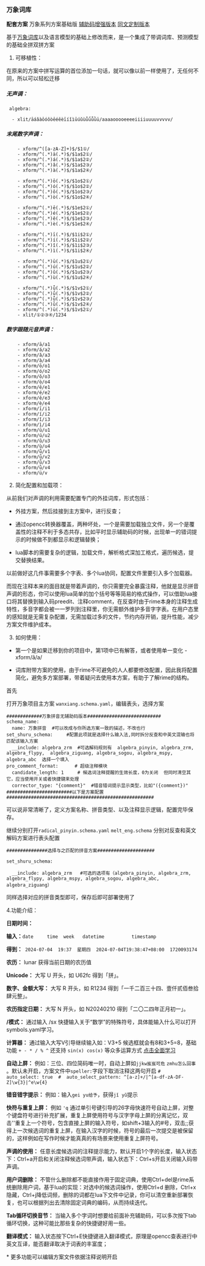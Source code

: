 ### 万象词库

**配套方案** 万象系列方案基础版 [辅助码增强版本](https://github.com/amzxyz/rime_wanxiang_pinyin)  [同文定制版本](https://github.com/amzxyz/tongwen_wanxiang)

 

基于[万象词库](https://github.com/amzxyz/RIME-LMDG)以及语言模型的基础上修改而来，是一个集成了带调词库、预测模型的基础全拼双拼方案

 

1. 可移植性：

在原来的方案中拼写运算的首位添加一句话，就可以像以前一样使用了，无任何不同，所以可以轻松迁移
##### 无声调：

```
 algebra:

  - xlit/āáǎàōóǒòēéěèīíǐìūúǔùǖǘǚǜü/aaaaooooeeeeiiiiuuuuvvvvv/
```
##### 末尾数字声调：
```
    - xform/^([a-zA-Z]+)$/$1①/
    - xform/^(.*)ā(.*)$/$1a$2①/
    - xform/^(.*)á(.*)$/$1a$2②/
    - xform/^(.*)ǎ(.*)$/$1a$2③/
    - xform/^(.*)à(.*)$/$1a$2④/

    - xform/^(.*)ō(.*)$/$1o$2①/
    - xform/^(.*)ó(.*)$/$1o$2②/
    - xform/^(.*)ǒ(.*)$/$1o$2③/
    - xform/^(.*)ò(.*)$/$1o$2④/

    - xform/^(.*)ē(.*)$/$1e$2①/
    - xform/^(.*)é(.*)$/$1e$2②/
    - xform/^(.*)ě(.*)$/$1e$2③/
    - xform/^(.*)è(.*)$/$1e$2④/

    - xform/^(.*)ī(.*)$/$1i$2①/
    - xform/^(.*)í(.*)$/$1i$2②/
    - xform/^(.*)ǐ(.*)$/$1i$2③/
    - xform/^(.*)ì(.*)$/$1i$2④/

    - xform/^(.*)ū(.*)$/$1u$2①/
    - xform/^(.*)ú(.*)$/$1u$2②/
    - xform/^(.*)ǔ(.*)$/$1u$2③/
    - xform/^(.*)ù(.*)$/$1u$2④/

    - xform/^(.*)ǖ(.*)$/$1v$2①/
    - xform/^(.*)ǘ(.*)$/$1v$2②/
    - xform/^(.*)ǚ(.*)$/$1v$2③/
    - xform/^(.*)ǜ(.*)$/$1v$2④/
    - xform/^(.*)ü(.*)$/$1v$2①/
    - xlit/①②③④/1234
```
##### 数字跟随元音声调：
```
    - xform/ā/a1 
    - xform/á/a2 
    - xform/ǎ/a3 
    - xform/à/a4 
    - xform/ō/o1
    - xform/ó/o2
    - xform/ǒ/o3
    - xform/ò/o4
    - xform/ē/e1 
    - xform/é/e2 
    - xform/ě/e3 
    - xform/è/e4 
    - xform/ī/i1 
    - xform/í/i2 
    - xform/ǐ/i3 
    - xform/ì/i4 
    - xform/ū/u1 
    - xform/ú/u2 
    - xform/ǔ/u3 
    - xform/ù/u4 
    - xform/ǖ/v1 
    - xform/ǘ/v2 
    - xform/ǚ/v3 
    - xform/ǜ/v4 
    - xform/ü/v
```

2. 简化配置和加载项：

从前我们对声调的利用需要配置专门的外挂词库，形式包括：

- 外挂方案，然后挂接到主方案中，进行反查；

- 通过opencc转换器覆盖，两种坏处，一个是需要加载独立文件，另一个是覆盖性的注释不利于多态共存，比如平时显示辅助码的时候，出现单一的错词提示的时候做不到都显示和逻辑替换；

- lua脚本的需要复杂的逻辑，加载文件，解析格式深加工格式，遍历候选，提交替换结果。

 

以前做好这几件事需要多个字表、多个lua协同，配置文件里要引入多个加载器。

而现在注释本来的面目就是带着声调的，你只需要完全暴露注释，他就是显示拼音声调的形态，你可以使用lua简单的加个括号等等简易的格式操作，可以借助lua接口将其替换到输入码preedit、注释comment，在反查时由于rime本身的注释生成特性，多音字都会被一一罗列到注释里，你无需额外维护多音字字表。在用户态里的感知就是无需复杂配置，无需加载过多的文件，节约内存开销，提升性能，减少方案文件维护成本。

3. 如何使用：

- 第一个是如果迁移到你的项目中，第1项中已有解答，或者使用单一变化 - xform/ā/a/

- 词库附带方案的使用，由于rime不可避免的人人都要修改配置，因此我将配置简化，避免多方案部署，带着疑问去使用本方案，有助于了解rime的结构。

 首先

打开万象项目主方案 ```wanxiang.schema.yaml```，编辑表头，选择方案

```
#############万象拼音无辅助码版本###########################
schema_name: 
  name: 万象拼音  #可以改成与你所选方案一致的描述，不改也行
set_shuru_schema:     #配置此项就是选择什么输入法,同时拆分反查和中英文混输也将匹配该输入方案
  __include: algebra_zrm  #可选解码规则有  algebra_pinyin, algebra_zrm, algebra_flypy,  algebra_ziguang, algebra_sogou, algebra_mspy, algebra_abc  选择一个填入
pro_comment_format:      # 超级注释模块
  candidate_length: 1     # 候选词注释提醒的生效长度，0为关闭  但同时清空其它，应当使用开关或者快捷键来处理   
  corrector_type: "{comment}"  #错音错词提示显示类型，比如"({comment})" 
########################以下是方案配置######################################################
```

可以说非常清晰了，定义方案名称、拼音类型、以及注释显示逻辑，配置完毕保存。

继续分别打开```radical_pinyin.schema.yaml```  ```melt_eng.schema``` 分别对反查和英文解码方案进行表头配置

```
###############选择与之匹配的拼音方案#####################

set_shuru_schema:

  __include: algebra_zrm   #可选的选项有（algebra_pinyin, algebra_zrm, algebra_flypy, algebra_mspy, algebra_sogou, algebra_abc, algebra_ziguang）
```

同样选择对应的拼音类型即可，保存后即可部署使用了

4.功能介绍：

**日期时间：** 

**输入：**`date     time  week   datetime          timestamp`

**得到：**` 2024-07-04  19:37  星期四  2024-07-04T19:38:47+08:00  1720093174`

**农历：**  lunar 获得当前日期的农历值

**Unicode：**  大写 U 开头，如 U62fc 得到「拼」。

**数字、金额大写：**  大写 R 开头，如 R1234 得到「一千二百三十四、壹仟贰佰叁拾肆元整」。

**农历指定日期：**  大写 N 开头，如 N20240210 得到「二〇二四年正月初一」。

 **/模式：**  通过输入 /sx 快捷输入关于“数学”的特殊符号，具体能输入什么可以打开 symbols.yaml学习。

 **计算器：**  通过输入大写V引导继续输入如：V3+5  候选框就会有8和3+5=8，基础功能 `+ - * / % ^` 还支持 `sin(x) cos(x)` 等众多运算方式 [点击全面学习](https://github.com/gaboolic/rime-shuangpin-fuzhuma/blob/main/md/calc.md)

 **自动上屏：**  例如：三位、四位简码唯一时，自动上屏如`jjkw岌岌可危` `zmhu怎么回事` 。默认未开启，方案文件中`speller:`字段下取消注释这两句开启 `#   auto_select: true  #  auto_select_pattern: ^[a-z]+/|^[a-df-zA-DF-Z]\w{3}|^e\w{4}`

 **错音错字提示：**  例如：输入`gei yu给予`，获得`jǐ yǔ`提示
 
 **快符与重复上屏：** 例如 ```'q``` 通过单引号键引导的26字母快速符号自动上屏，对整个键盘符号进行补充扩展，重复上屏使用符号与汉字字母上屏的分离记忆，双击''重复上一个符号，包含直接上屏的输入符号，如shift+3输入的#号，双击;;获得上一次候选词的重复上屏，在输入汉字的时候，符号的最后一次提交是被保留的，这样例如在写作时候才能真真的有场景来使用重复上屏符号。

 **声调的使用：** 任意长度候选词的注释提示能力，默认开启1个字的长度，输入状态下：Ctrl+a开启和关闭注释候选词带声调，输入状态下：Ctrl+s开启关闭输入码带声调。

 **用户词删除：** 不管什么删除都不能直接作用于固定词典，使用Ctrl+del是rime系统删除用户词，基于lua的实现：对选中的候选词操作，使用Ctrl+d 删除，Ctrl+x隐藏，Ctrl+j降低词频，删除的词都在lua下文件中记录，你可以清空重新部署恢复，也可以根据列出去清除固定词典的编码，从而持续迭代。

 **Tab循环切换音节：**  当输入多个字词时想要给前面补充辅助码，可以多次按下tab循环切换，这种可能比那些复杂的快捷键好用一些。

  **翻译模式：**  输入状态按下Ctrl+E快捷键进入翻译模式，原理是opencc查表进行中英文互译，能否翻译取决于词表的丰富度；

  \* 更多功能可以编辑方案文件依据注释说明开启

 
